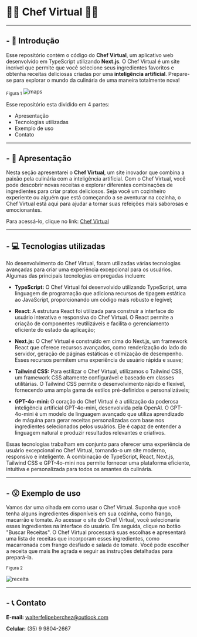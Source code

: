 # :man_cook: Chef Virtual :woman_cook:

---

## - :shallow_pan_of_food: Introdução

Esse repositório contém o código do **Chef Virtual**, um aplicativo web
desenvolvido em TypeScript utilizando **Next.js**. O Chef Virtual é um site
incrível que permite que você selecione seus ingredientes favoritos e obtenha
receitas deliciosas criadas por uma **inteligência artificial**. Prepare-se para
explorar o mundo da culinária de uma maneira totalmente nova!

<sub>Figura 1</sub> ![maps](https://i.imgur.com/OkqpaqZ.png)

Esse repositório esta dividido em 4 partes:

- Apresentação
- Tecnologias utilizadas
- Exemplo de uso
- Contato

---

## - :stew: Apresentação

Nesta seção apresentarei o **Chef Virtual**, um site inovador que combina a
paixão pela culinária com a inteligência artificial. Com o Chef Virtual, você
pode descobrir novas receitas e explorar diferentes combinações de ingredientes
para criar pratos deliciosos. Seja você um cozinheiro experiente ou alguém que
está começando a se aventurar na cozinha, o Chef Virtual está aqui para ajudar a
tornar suas refeições mais saborosas e emocionantes.

Para acessá-lo, clique no link: [Chef Virtual](https://chef-virtual.vercel.app/)

---

## - :computer: Tecnologias utilizadas

No desenvolvimento do Chef Virtual, foram utilizadas várias tecnologias
avançadas para criar uma experiência excepcional para os usuários. Algumas das
principais tecnologias empregadas incluem:

- **TypeScript:** O Chef Virtual foi desenvolvido utilizando TypeScript, uma
  linguagem de programação que adiciona recursos de tipagem estática ao
  JavaScript, proporcionando um código mais robusto e legível;

- **React:** A estrutura React foi utilizada para construir a interface do
  usuário interativa e responsiva do Chef Virtual. O React permite a criação de
  componentes reutilizáveis e facilita o gerenciamento eficiente do estado da
  aplicação;

- **Next.js:** O Chef Virtual é construído em cima do Next.js, um framework
  React que oferece recursos avançados, como renderização do lado do servidor,
  geração de páginas estáticas e otimização de desempenho. Esses recursos
  permitem uma experiência de usuário rápida e suave;

- **Tailwind CSS:** Para estilizar o Chef Virtual, utilizamos o Tailwind CSS, um
  framework CSS altamente configurável e baseado em classes utilitárias. O
  Tailwind CSS permite o desenvolvimento rápido e flexível, fornecendo uma ampla
  gama de estilos pré-definidos e personalizáveis;

- **GPT-4o-mini:** O coração do Chef Virtual é a utilização da poderosa inteligência
  artificial GPT-4o-mini, desenvolvida pela OpenAI. O GPT-4o-mini é um modelo de
  linguagem avançado que utiliza aprendizado de máquina para gerar receitas
  personalizadas com base nos ingredientes selecionados pelos usuários. Ele é
  capaz de entender a linguagem natural e produzir resultados relevantes e
  criativos.

Essas tecnologias trabalham em conjunto para oferecer uma experiência de usuário
excepcional no Chef Virtual, tornando-o um site moderno, responsivo e
inteligente. A combinação de TypeScript, React, Next.js, Tailwind CSS e GPT-4o-mini
nos permite fornecer uma plataforma eficiente, intuitiva e personalizada para
todos os amantes da culinária.

---

## - :open_mouth: Exemplo de uso

Vamos dar uma olhada em como usar o Chef Virtual. Suponha que você tenha alguns
ingredientes disponíveis em sua cozinha, como frango, macarrão e tomate. Ao
acessar o site do Chef Virtual, você selecionaria esses ingredientes na
interface do usuário. Em seguida, clique no botão "Buscar Receitas". O Chef
Virtual processará suas escolhas e apresentará uma lista de receitas que
incorporam esses ingredientes, como macarronada com frango desfiado e salada de
tomate. Você pode escolher a receita que mais lhe agrada e seguir as instruções
detalhadas para prepará-la.

<sub>Figura 2</sub>

![receita](https://i.imgur.com/la7blSu.png)

---

## - :telephone_receiver: Contato

**E-mail:** walterfelipeberchez@outlook.com

**Celular:** (35) 9 9804-2667
